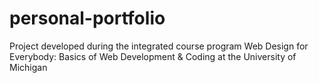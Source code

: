 # personal-portfolio
Project developed during the integrated course program Web Design for Everybody: Basics of Web Development &amp; Coding at the University of Michigan
